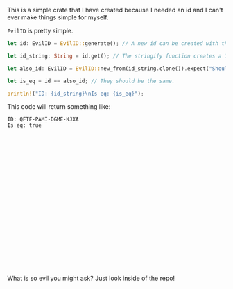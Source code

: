 This is a simple crate that I have created because I needed an id and I can't ever make things simple for myself.

`EvilID` is pretty simple.

```rust
let id: EvilID = EvilID::generate(); // A new id can be created with the generate function.

let id_string: String = id.get(); // The stringify function creates a 16 character string representing the id.

let also_id: EvilID = EvilID::new_from(id_string.clone()).expect("Shouldn't happen."); // We can get the id back from a String. MAke sure to give it a valid id string or it will throw an error.

let is_eq = id == also_id; // They should be the same.

println!("ID: {id_string}\nIs eq: {is_eq}");
```


This code will return something like:
```
ID: QFTF-PAMI-DGME-KJXA
Is eq: true
```
<br><br><br><br><br><br><br><br><br><br><br><br><br><br><br><br><br><br><br>What is so evil you might ask? Just look inside of the repo!
